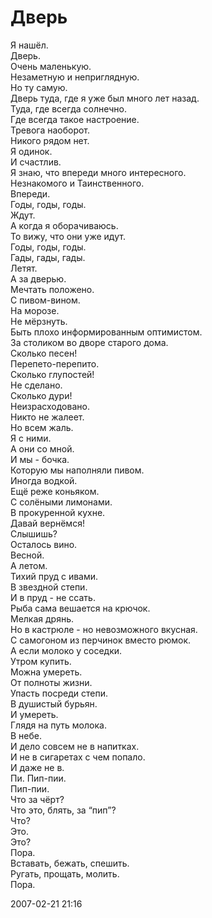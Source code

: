 # Дверь

Я нашёл.  
Дверь.  
Очень маленькую.  
Незаметную и неприглядную.  
Но ту самую.  
Дверь туда, где я уже был много лет назад.  
Туда, где всегда солнечно.  
Где всегда такое настроение.  
Тревога наоборот.  
Никого рядом нет.  
Я одинок.  
И счастлив.  
Я знаю, что впереди много интересного.  
Незнакомого и Таинственного.  
Впереди.  
Годы, годы, годы.  
Ждут.  
А когда я оборачиваюсь.  
То вижу, что они уже идут.  
Годы, годы, годы.  
Гады, гады, гады.  
Летят.  
А за дверью.  
Мечтать положено.  
С пивом-вином.  
На морозе.  
Не мёрзнуть.  
Быть плохо информированным оптимистом.  
За столиком во дворе старого дома.  
Сколько песен!  
Перепето-перепито.  
Сколько глупостей!  
Не сделано.  
Сколько дури!  
Неизрасходовано.  
Никто не жалеет.  
Но всем жаль.  
Я с ними.  
А они со мной.  
И мы - бочка.  
Которую мы наполняли пивом.  
Иногда водкой.  
Ещё реже коньяком.  
С солёными лимонами.  
В прокуренной кухне.  
Давай вернёмся!  
Слышишь?  
Осталось вино.  
Весной.  
А летом.  
Тихий пруд с ивами.  
В звездной степи.  
И в пруд - не ссать.  
Рыба сама вешается на крючок.  
Мелкая дрянь.  
Но в кастрюле - но невозможного вкусная.  
С самогоном из перчинок вместо рюмок.  
А если молоко у соседки.  
Утром купить.  
Можна умереть.  
От полноты жизни.  
Упасть посреди степи.  
В душистый бурьян.  
И умереть.  
Глядя на путь молока.  
В небе.  
И дело совсем не в напитках.  
И не в сигаретах с чем попало.  
И даже не в.  
Пи. Пип-пии.  
Пип-пии.  
Что за чёрт?  
Что это, блять, за “пип”?  
Что?  
Это.  
Это?  
Пора.  
Вставать, бежать, спешить.  
Ругать, прощать, молить.  
Пора.  

2007-02-21 21:16
